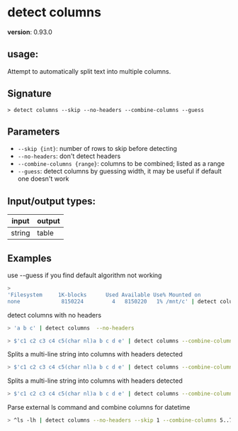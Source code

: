 # detect columns

**version**: 0.93.0

## **usage**:

Attempt to automatically split text into multiple columns.

## Signature

`> detect columns --skip --no-headers --combine-columns --guess`

## Parameters

- `--skip {int}`: number of rows to skip before detecting
- `--no-headers`: don't detect headers
- `--combine-columns {range}`: columns to be combined; listed as a range
- `--guess`: detect columns by guessing width, it may be useful if default one doesn't work

## Input/output types:

| input  | output |
| ------ | ------ |
| string | table  |

## Examples

use --guess if you find default algorithm not working

```bash
>
'Filesystem     1K-blocks      Used Available Use% Mounted on
none             8150224         4   8150220   1% /mnt/c' | detect columns --guess
```

detect columns with no headers

```bash
> 'a b c' | detect columns  --no-headers
```

```bash
> $'c1 c2 c3 c4 c5(char nl)a b c d e' | detect columns --combine-columns 0..1
```

Splits a multi-line string into columns with headers detected

```bash
> $'c1 c2 c3 c4 c5(char nl)a b c d e' | detect columns --combine-columns -2..-1
```

Splits a multi-line string into columns with headers detected

```bash
> $'c1 c2 c3 c4 c5(char nl)a b c d e' | detect columns --combine-columns 2..
```

Parse external ls command and combine columns for datetime

```bash
> ^ls -lh | detect columns --no-headers --skip 1 --combine-columns 5..7
```
